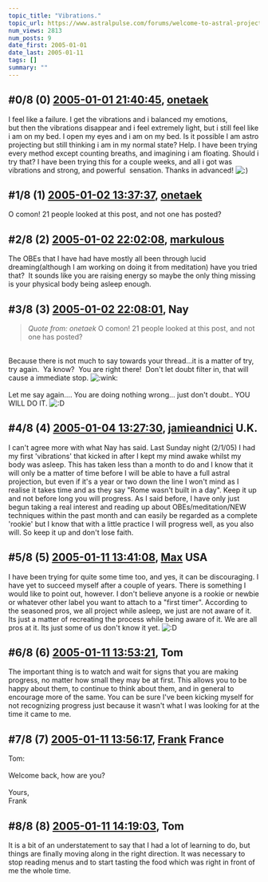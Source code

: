 ```yaml
---
topic_title: "Vibrations."
topic_url: https://www.astralpulse.com/forums/welcome-to-astral-projection-experiences!/vibrations-16168
num_views: 2813
num_posts: 9
date_first: 2005-01-01
date_last: 2005-01-11
tags: []
summary: ""
---
```


## \#0/8 (0) [2005-01-01 21:40:45](https://www.astralpulse.com/forums/index.php?msg=140648), [onetaek](https://www.astralpulse.com/forums/profile/?u=7843)  ##
<section>
I feel like a failure. I get the vibrations and i balanced my emotions,
<br>
but then the vibrations disappear and i feel extremely light, but i still feel like i am on my bed. I open my eyes and i am on my bed. Is it possible I am astro projecting but still thinking i am in my normal state? Help. I have been trying every method except counting breaths, and imagining i am floating. Should i try that? I have been trying this for a couple weeks, and all i got was vibrations and strong, and powerful  sensation. Thanks in advanced!
<img alt=":)" class="smiley" src="https://www.astralpulse.com/forums/Smileys/fugue/smiley.png" title="Smiley"/>
</section>

## \#1/8 (1) [2005-01-02 13:37:37](https://www.astralpulse.com/forums/index.php?msg=140757), [onetaek](https://www.astralpulse.com/forums/profile/?u=7843)  ##
<section>
O comon! 21 people looked at this post, and not one has posted?
</section>

## \#2/8 (2) [2005-01-02 22:02:08](https://www.astralpulse.com/forums/index.php?msg=140844), [markulous](https://www.astralpulse.com/forums/profile/?u=7426)  ##
<section>
The OBEs that I have had have mostly all been through lucid dreaming(although I am working on doing it from meditation) have you tried that?  It sounds like you are raising energy so maybe the only thing missing is your physical body being asleep enough.
</section>

## \#3/8 (3) [2005-01-02 22:08:01](https://www.astralpulse.com/forums/index.php?msg=140846), Nay  ##
<section>
<blockquote class="bbc_standard_quote">
 <cite>
  Quote from: onetaek
 </cite>
 O comon! 21 people looked at this post, and not one has posted?
</blockquote>
<br>
Because there is not much to say towards your thread...it is a matter of try, try again.  Ya know?  You are right there!  Don't let doubt filter in, that will cause a immediate stop.
<img alt=":wink:" class="smiley" src="https://www.astralpulse.com/forums/Smileys/fugue/wink.png" title="Wink"/>
<br>
<br>
Let me say again.... You are doing nothing wrong... just don't doubt.. YOU WILL DO IT.
<img alt=":D" class="smiley" src="https://www.astralpulse.com/forums/Smileys/fugue/cheesy.png" title="Cheesy"/>
</section>

## \#4/8 (4) [2005-01-04 13:27:30](https://www.astralpulse.com/forums/index.php?msg=141121), [jamieandnici](https://www.astralpulse.com/forums/profile/?u=7611) U.K. ##
<section>
I can't agree more with what Nay has said. Last Sunday night (2/1/05) I had my first 'vibrations' that kicked in after I kept my mind awake whilst my body was asleep. This has taken less than a month to do and I know that it will only be a matter of time before I will be able to have a full astral projection, but even if it's a year or two down the line I won't mind as I realise it takes time and as they say "Rome wasn't built in a day". Keep it up and not before long you will progress. As I said before, I have only just begun taking a real interest and reading up about OBEs/meditation/NEW techniques within the past month and can easily be regarded as a complete 'rookie' but I know that with a little practice I will progress well, as you also will. So keep it up and don't lose faith.
</section>

## \#5/8 (5) [2005-01-11 13:41:08](https://www.astralpulse.com/forums/index.php?msg=142335), [Max](https://www.astralpulse.com/forums/profile/?u=6954) USA ##
<section>
I have been trying for quite some time too, and yes, it can be discouraging. I have yet to succeed myself after a couple of years. There is something I would like to point out, however. I don't believe anyone is a rookie or newbie or whatever other label you want to attach to a "first timer". According to the seasoned pros, we all project while asleep, we just are not aware of it. Its just a matter of recreating the process while being aware of it. We are all pros at it. Its just some of us don't know it yet.
<img alt=":D" class="smiley" src="https://www.astralpulse.com/forums/Smileys/fugue/cheesy.png" title="Cheesy"/>
</section>

## \#6/8 (6) [2005-01-11 13:53:21](https://www.astralpulse.com/forums/index.php?msg=142336), Tom  ##
<section>
The important thing is to watch and wait for signs that you are making progress, no matter how small they may be at first. This allows you to be happy about them, to continue to think about them, and in general to encourage more of the same. You can be sure I've been kicking myself for not recognizing progress just because it wasn't what I was looking for at the time it came to me.
</section>

## \#7/8 (7) [2005-01-11 13:56:17](https://www.astralpulse.com/forums/index.php?msg=142337), [Frank](https://www.astralpulse.com/forums/profile/?u=359) France ##
<section>
Tom:
<br>
<br>
Welcome back, how are you?
<br>
<br>
Yours,
<br>
Frank
</section>

## \#8/8 (8) [2005-01-11 14:19:03](https://www.astralpulse.com/forums/index.php?msg=142344), Tom  ##
<section>
It is a bit of an understatement to say that I had a lot of learning to do, but things are finally moving along in the right direction. It was necessary to stop reading menus and to start tasting the food which was right in front of me the whole time.
</section>